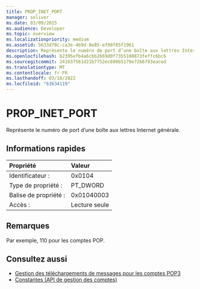 ```yaml
---
title: PROP_INET_PORT
manager: soliver
ms.date: 03/09/2015
ms.audience: Developer
ms.topic: overview
ms.localizationpriority: medium
ms.assetid: 5633d70c-ca3e-4b9d-8e85-ef98f85f1961
description: Représente le numéro de port d’une boîte aux lettres Internet générale.
ms.openlocfilehash: b2395efb4a6cbb2669d0f7355108873feffc6bc6
ms.sourcegitcommit: 241637561d21b7752ec690b5179e72b6703eaced
ms.translationtype: MT
ms.contentlocale: fr-FR
ms.lasthandoff: 03/18/2022
ms.locfileid: "63634119"
---
```

# <a name="prop_inet_port"></a>PROP_INET_PORT

Représente le numéro de port d’une boîte aux lettres Internet générale.
  
## <a name="quick-info"></a>Informations rapides

|Propriété |Valeur |
|:-----|:-----|
|Identificateur :  <br/> |0x0104  <br/> |
|Type de propriété :  <br/> |PT_DWORD  <br/> |
|Balise de propriété :  <br/> |0x01040003  <br/> |
|Accès :  <br/> |Lecture seule  <br/> |
   
## <a name="remarks"></a>Remarques

Par exemple, 110 pour les comptes POP.
  
## <a name="see-also"></a>Consultez aussi

- [Gestion des téléchargements de messages pour les comptes POP3](managing-message-downloads-for-pop3-accounts.md) 
- [Constantes (API de gestion des comptes)](constants-account-management-api.md)

